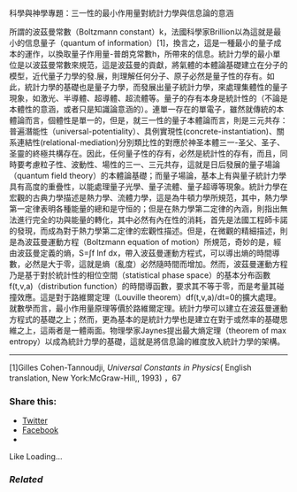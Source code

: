 科學與神學專題：三一性的最小作用量對統計力學與信息論的意涵

所謂的波茲曼常數（Boltzmann constant）k，法國科學家Brillion以為這就是最小的信息量子（quantum of information）[](/Users/user/Documents/%EF%BC%88%E4%BA%8C%EF%BC%89%E7%A7%91%E5%AD%B8%E7%9A%84%E6%95%B4%E5%90%88%E7%AF%87.doc#_ftn1)[1]，換言之，這是一種最小的量子成本的運作，以換取量子作用量-普朗克常數h，所帶來的信息。統計力學的最小單位是以波茲曼常數來規范，這是波茲曼的貢獻，將氣體的本體論基礎建立在分子的模型，近代量子力學的發.展，則理解任何分子、原子必然是量子性的存有。如此，統計力學的基礎也是量子力學，而發展出量子統計力學，來處理集體性的量子現象，如激光、半導體、超導體、超流體等。量子的存有本身是統計性的（不論是本體性的意涵，或者只是知識論意涵的）。連單一存在的單電子，雖然就傳統的本體論而言，個體性是單一的，但是，就三一性的量子本體論而言，則是三元共存：普遍潛能性（universal-potentiality）、具例實現性(concrete-instantiation)、關系連結性(relational-mediation)分別類比性的對應於神圣本體三一-圣父、圣子、圣靈的終極共構存在。因此，任何量子性的存有，必然是統計性的存有，而且，同時要考慮粒子性、波動性、場性的三一、三元共存，這就是日后發展的量子場論（quantum field theory）的本體論基礎；而量子場論，基本上有與量子統計力學具有高度的重疊性，以能處理量子光學、量子流體、量子超導等現象。統計力學在宏觀的古典力學描述是熱力學、流體力學，這是為牛頓力學所規范，其中，熱力學第一定律表明各種能量的總和是守恒的；但是在熱力學第二定律的內涵，則指出無法進行完全的功與能量的轉化，其中必然有內在性的消耗，首先是法國工程師卡諾的發現，而成為對于熱力學第二定律的宏觀性描述。但是，在微觀的精細描述，則是為波茲曼運動方程（Boltzmann equation of motion）所規范，奇妙的是，經由波茲曼定義的熵，S=∫f lnf dx，帶入波茲曼運動方程式，可以導出熵的時間導數，必然是大于零，這就是熵（亂度）必然隨時間而增加。然而，波茲曼運動方程乃是基于對於統計性的相位空間（statistical phase space）的基本分布函數f(t,v,a)（distribution function）的時間導函數，要求其不等于零，而是考量其碰撞效應。這是對于路維爾定理（Louville theorem）df(t,v,a)/dt=0的擴大處理。就數學而言，最小作用量原理等價於路維爾定理。統計力學可以建立在波茲曼運動方程式的基礎之上；然而，更為基本的是統計力學也是建立在對于或然率的基礎思維之上，這兩者是一體兩面。物理學家Jaynes提出最大熵定理（theorem of max entropy）以成為統計力學的基礎，這就是將信息論的維度放入統計力學的架構。

* * *

[](/Users/user/Documents/%EF%BC%88%E4%BA%8C%EF%BC%89%E7%A7%91%E5%AD%B8%E7%9A%84%E6%95%B4%E5%90%88%E7%AF%87.doc#_ftnref1)[1]Gilles Cohen-Tannoudji,  _Universal Constants in Physics_( English translation, New York:McGraw-Hill,, 1993) ，67

### Share this:

  * [Twitter](https://aubinchang.wordpress.com/2012/02/20/%e4%bf%a1%e6%81%af%e8%ab%96%e7%a0%94%e7%a9%b6%ef%bc%881%ef%bc%89%ef%bc%9a%e6%9c%80%e5%b0%8f%e4%bd%9c%e7%94%a8%e9%87%8f%e5%8e%9f%e7%90%86%e9%80%b2%e8%b7%af%e7%9a%84%e8%a7%a3%e9%87%8b/?share=twitter "Click to share on Twitter")
  * [Facebook](https://aubinchang.wordpress.com/2012/02/20/%e4%bf%a1%e6%81%af%e8%ab%96%e7%a0%94%e7%a9%b6%ef%bc%881%ef%bc%89%ef%bc%9a%e6%9c%80%e5%b0%8f%e4%bd%9c%e7%94%a8%e9%87%8f%e5%8e%9f%e7%90%86%e9%80%b2%e8%b7%af%e7%9a%84%e8%a7%a3%e9%87%8b/?share=facebook "Click to share on Facebook")
  * 


Like Loading...

### _Related_
